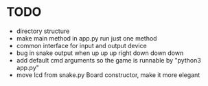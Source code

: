 # TODO

* directory structure
* make main method in app.py run just one method
* common interface for input and output device
* bug in snake output when up up up right down down down
* add default cmd arguments so the game is runnable by "python3 app.py"
* move lcd from snake.py Board constructor, make it more elegant
